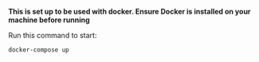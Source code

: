 **This is set up to be used with docker. Ensure Docker is installed on your machine before running**

Run this command to start:
```
docker-compose up
```